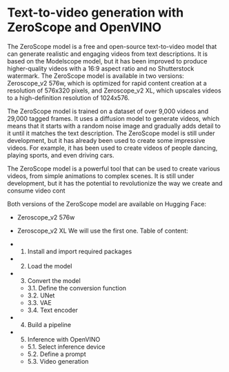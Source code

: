 # Text-to-video generation with ZeroScope and OpenVINO

The ZeroScope model is a free and open-source text-to-video model that can generate realistic and engaging videos from text descriptions. It is based on the Modelscope model, but it has been improved to produce higher-quality videos with a 16:9 aspect ratio and no Shutterstock watermark. The ZeroScope model is available in two versions: Zeroscope_v2 576w, which is optimized for rapid content creation at a resolution of 576x320 pixels, and Zeroscope_v2 XL, which upscales videos to a high-definition resolution of 1024x576.

The ZeroScope model is trained on a dataset of over 9,000 videos and 29,000 tagged frames. It uses a diffusion model to generate videos, which means that it starts with a random noise image and gradually adds detail to it until it matches the text description. The ZeroScope model is still under development, but it has already been used to create some impressive videos. For example, it has been used to create videos of people dancing, playing sports, and even driving cars.

The ZeroScope model is a powerful tool that can be used to create various videos, from simple animations to complex scenes. It is still under development, but it has the potential to revolutionize the way we create and consume video cont

Both versions of the ZeroScope model are available on Hugging Face:

- Zeroscope_v2 576w
- Zeroscope_v2 XL We will use the first one.
Table of content:

- 1. Install and import required packages
- 2. Load the model
- 3. Convert the model
    - 3.1. Define the conversion function
    - 3.2. UNet
    - 3.3. VAE
    - 3.4. Text encoder
- 4. Build a pipeline
- 5. Inference with OpenVINO
    - 5.1. Select inference device
    - 5.2. Define a prompt
    - 5.3. Video generation